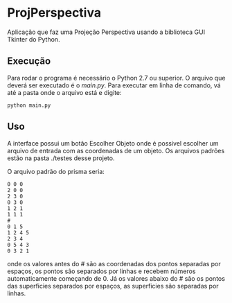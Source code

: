 ProjPerspectiva
===============

Aplicação que faz uma Projeção Perspectiva usando a biblioteca GUI Tkinter do Python.

Execução
--------

Para rodar o programa é necessário o Python 2.7 ou superior. O arquivo que deverá ser executado é o *main.py*. Para executar em linha de comando, vá até a pasta onde o arquivo está e digite:
    
    python main.py

Uso
---

A interface possui um botão Escolher Objeto onde é possivel escolher um arquivo de entrada com as coordenadas de um objeto. Os arquivos padrões estão na pasta ./testes desse projeto.

O arquivo padrão do prisma seria:

    0 0 0
    2 0 0
    2 3 0
    0 3 0
    1 2 1
    1 1 1
    #
    0 1 5
    1 2 4 5
    2 3 4
    0 5 4 3
    0 3 2 1


onde os valores antes do # são as coordenadas dos pontos separadas por espaços, os pontos são separados por linhas e recebem números automaticamente começando de 0. Já os valores abaixo do # são os pontos das superficies separados por espaços, as superficies são separadas por linhas.
